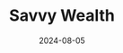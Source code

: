 ---  
layout: startup_page  
title: "Savvy Wealth"  
id: "savvywealth.com"  
permalink: "/savvywealthsavvywealth.com08052024/"  
website: "https://savvywealth.com/"  
funding_round: "Series A"  
funding_amount: "$26.5M"  
investors: "Canvas Ventures, Thrive Capital, Brewer Lane Ventures, Index Ventures, The House Fund, Alumni Ventures"  
about: "Savvy Wealth is a digital-first platform for financial advisors focused on modernizing human financial advice using AI-powered technology. It offers an integrated platform with tools to streamline operations, boost organic growth, and improve client relationships, allowing advisors to focus on high-value activities. This results in increased efficiency and scalability for independent advisors."  
markets: "Fintech, AI, Wealth Management"  
hq: "New York, New York, United States"  
founded_year: "2021"  
linkedin: "https://www.linkedin.com/company/savvywealth/"  
twitter: "https://twitter.com/savvywealthinc"  
instagram: ""  
facebook: "https://www.facebook.com/SavvyWealthInc"  
crunchbase: "https://www.crunchbase.com/organization/savvy-wealth"  
pitchbook: "https://pitchbook.com/profiles/company/484614-10"  

date_display: "05-Aug-2024"  
date: "2024-08-05"

# SEO Optimization  
meta_title: "Savvy Wealth - Series A Funding ($26.5M)"  
meta_description: "Savvy Wealth, Savvy Wealth is a digital-first platform for financial advisors focused on modernizing human financial advice using AI-powered technology. It offers a..."  
meta_keywords: "Savvy Wealth, Fintech, AI, Wealth Management, Series A funding"  
canonical_url: "https://startup.projectstartups.com/savvywealthsavvywealth.com08052024/"  
---
